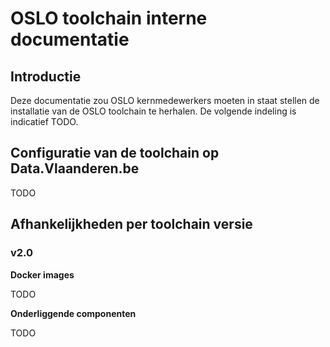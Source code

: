 # OSLO toolchain interne documentatie

## Introductie
Deze documentatie zou OSLO kernmedewerkers moeten in staat stellen de installatie van de OSLO toolchain te herhalen.
De volgende indeling is indicatief TODO.

## Configuratie van de toolchain op Data.Vlaanderen.be
TODO

## Afhankelijkheden per toolchain versie

### v2.0
**Docker images**

TODO

**Onderliggende componenten**

TODO
